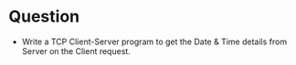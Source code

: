 # Question

-   Write a TCP Client-Server program to get the Date & Time details from Server on the
    Client request.
